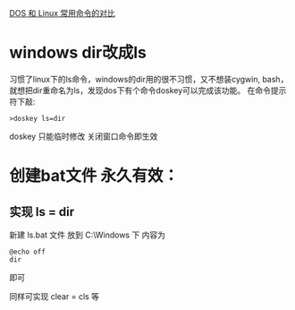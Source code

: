 [DOS 和 Linux 常用命令的对比](https://www.huihoo.org/gnu_linux/ch-doslinux.html)

# windows dir改成ls
习惯了linux下的ls命令，windows的dir用的很不习惯，又不想装cygwin, bash，就想把dir重命名为ls，发现dos下有个命令doskey可以完成该功能。
在命令提示符下敲:
```shell
>doskey ls=dir
```
doskey 只能临时修改  关闭窗口命令即生效

# 创建bat文件 永久有效：
## 实现  ls = dir
新建 ls.bat 文件 放到 C:\Windows 下
内容为 
```shell
@echo off
dir
```
即可

同样可实现
clear = cls 等
